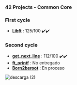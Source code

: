 ### 42 Projects - Common Core

### First cycle
- [**Libft**](https://github.com/mferest/Cursus42/tree/main/Cursus42-main/Cursus/circle-00/Libft) : 125/100 ✔️✔️

### Second cycle
- [**get_next_line**](https://github.com/mferest/Cursus42/tree/main/Cursus42-main/Cursus/circle-01/get_next_line) : 112/100 ✔️✔️
- [**ft_printf**](https://github.com/mferest/Cursus42/tree/main/Cursus42-main/Cursus/circle-01/ft_printf) : No entregado
- [**Born2beroot**](https://github.com/mferest/Cursus42/tree/main/Cursus42-main/Cursus/circle-01/Born2beroot) : En proceso

  
![descarga (2)](https://github.com/mferest/Cursus42/assets/139508718/af8f94d9-ea2d-4f7b-8d88-7e7993f8efee)

